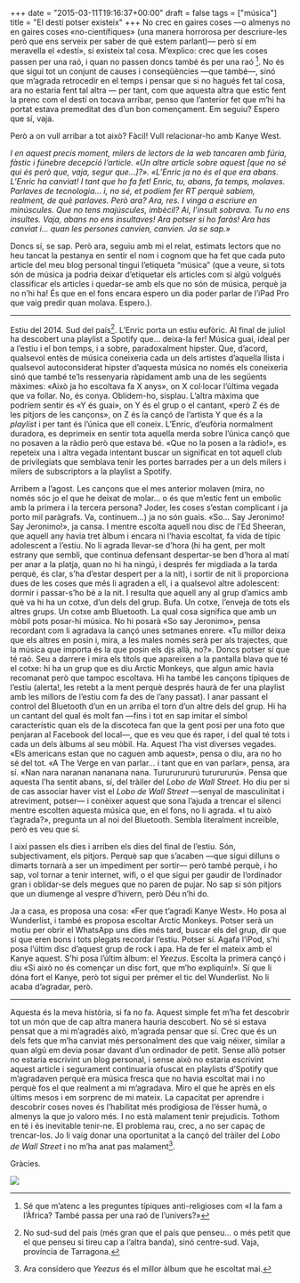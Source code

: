+++
date = "2015-03-11T19:16:37+00:00"
draft = false
tags = ["música"]
title = "El destí potser existeix"
+++
No crec en gaires coses —o almenys no en gaires coses «no-científiques» (una manera horrorosa per descriure-les però que ens serveix per saber de què estem parlant)— però sí em meravella el «destí», si existeix tal cosa. M’explico: crec que les coses passen per una raó, i quan no passen doncs també és per una raó [^1]. No és que sigui tot un conjunt de causes i conseqüències —que també—, sinó que m’agrada retrocedir en el temps i pensar que si no hagués fet tal cosa, ara no estaria fent tal altra — per tant, com que aquesta altra que estic fent la prenc com el destí on tocava arribar, penso que l’anterior fet que m’hi ha portat estava premeditat des d’un bon començament. Em seguiu? Espero que sí, vaja.

<!-- more -->

<span class="pDropCap">P</span>erò a on vull arribar a tot això? Fàcil! Vull relacionar-ho amb Kanye West. 

*I en aquest precís moment, milers de lectors de la web tancaren amb fúria, fàstic i fúnebre decepció l’article. «Un altre article sobre aquest [que no sé qui és però que, vaja, segur que...]?». «L’Enric ja no és el que era abans. L’Enric ha canviat! I tant que ho fa fet! Enric, tu, abans, fa temps, molaves. Parlaves de tecnologia... i, no sé, et podíem fer RT perquè sabíem, realment, de què parlaves. Però ara? Ara, res. I vinga a escriure en minúscules. Que no tens majúscules, imbècil? Ai, l’insult sobrava. Tu no ens insultes. Vaja, abans no ens insultaves! Ara potser sí ho faràs! Ara has canviat i... quan les persones canvien, canvien. Ja se sap.»*

Doncs sí, se sap. Però ara, seguiu amb mi el relat, estimats lectors que no heu tancat la pestanya en sentir el nom i cognom que ha fet que cada puto article del meu blog personal tingui l’etiqueta “música” (que  a veure, si tots són de música ja podria deixar d’etiquetar els articles com si algú volgués classificar els articles i quedar-se amb els que no són de música, perquè ja no n’hi ha! És que en el fons encara espero un dia poder parlar de l’iPad Pro que vaig predir quan molava. Espero.).

***

Estiu del 2014. Sud del país[^2]. L’Enric porta un estiu eufòric. Al final de juliol ha descobert una playlist a Spotify que... deixa-la fer! Música guai, ideal per a l’estiu i el bon temps, i a sobre, paradoxalment hipster. Que, d’acord, qualsevol entès de música coneixeria cada un dels artistes d’aquella llista i qualsevol autoconsiderat hipster d’aquesta música no només els coneixeria sinó que també te’ls ressenyaria ràpidament amb una de les següents màximes: «Això ja ho escoltava fa X anys», on X col·locar l’última vegada que va follar. No, és conya. Oblidem-ho, sisplau. L’altra màxima que podríem sentir és «Y és guai», on Y és el grup o el cantant, «però Z és de les pitjors de les cançons», on Z és la cançó de l’artista Y que és a la *playlist* i per tant és l’única que ell coneix. L’Enric, d’eufòria normalment duradora, es deprimeix en sentir tota aquella merda sobre l’única cançó que no posaven a la ràdio però que estava bé. «Que no la posen a la ràdio!», es repeteix una i altra vegada intentant buscar un significat en tot aquell club de privilegiats que semblava tenir les portes barrades per a un dels milers i milers de subscriptors a la playlist a Spotify.

Arribem a l’agost. Les cançons que el mes anterior molaven (mira, no només sóc jo el que he deixat de molar... o és que m’estic fent un embolic amb la primera i la tercera persona? Joder, les coses s’estan complicant i ja porto mil paràgrafs. Va, continuem...) ja no són guais. «So... Say Jeronimo! Say Jeronimo!», ja cansa. I mentre escolta aquell nou disc de l’Ed Sheeran, que aquell any havia tret àlbum i encara ni l’havia escoltat, fa vida de típic adolescent a l’estiu. No li agrada llevar-se d’hora (hi ha gent, per molt estrany que sembli, que continua defensant despertar-se ben d’hora al matí per anar a la platja, quan no hi ha ningú, i després fer migdiada a la tarda perquè, és clar, s’ha d’estar despert per a la nit), i sortir de nit li proporciona dues de les coses que més li agraden a ell, i a qualsevol altre adolescent: dormir i passar-s’ho bé a la nit. I resulta que aquell any al grup d’amics amb què va hi ha un cotxe, d’un dels del grup. Bufa. Un cotxe, l’enveja de tots els altres grups. Un cotxe amb Bluetooth. La qual cosa significa que amb un mòbil pots posar-hi música. No hi posarà «So say Jeronimo», pensa recordant com li agradava la cançó unes setmanes enrere. «Tu millor deixa que els altres en posin i, mira, a les males només serà per als trajectes, que la música que importa és la que posin els djs allà, no?». Doncs potser sí que té raó. Seu a darrere i mira els títols que apareixen a la pantalla blava que té el cotxe: hi ha un grup que es diu Arctic Monkeys, que algun amic havia recomanat però que tampoc escoltava. Hi ha també les cançons típiques de l’estiu (alerta!, les retebt a la ment perquè després haurà de fer una playlist amb les millors de l’estiu com fa des de l’any passat). I anar passant el control del Bluetooth d’un en un arriba el torn d’un altre dels del grup. Hi ha un cantant del qual és molt fan —fins i tot en sap imitar el símbol característic quan els de la discoteca fan que la gent posi per una foto que penjaran al Facebook del local—, que es veu que és raper, i del qual té tots i cada un dels àlbums al seu mòbil. Ha. Aquest l’ha vist diverses vegades. «Els americans estan que no caguen amb aquest», pensa o diu, ara no ho sé del tot. «A The Verge en van parlar... i tant que en van parlar», pensa, ara sí. «Nan nara naranan nananana nana. Turururururú tururururú». Pensa que aquesta l’ha sentit abans, sí, del tràiler del *Lobo de Wall Street*. Ho diu per si de cas associar haver vist el *Lobo de Wall Street* —senyal de masculinitat i atreviment, potser— i conèixer aquest que sona l’ajuda a trencar el silenci mentre escolten aquesta música que, en el fons, no li agrada. «I tu això t’agrada?», pregunta un al noi del Bluetooth. Sembla literalment increïble, però es veu que sí. 

I així passen els dies i arriben els dies del final de l’estiu. Són, subjectivament, els pitjors. Perquè sap que s’acaben —que sigui dilluns o dimarts tornarà a ser un impediment per sortir— però també perquè, i ho sap, vol tornar a tenir internet, wifi, o el que sigui per gaudir de l’ordinador gran i oblidar-se dels megues que no paren de pujar. No sap si són pitjors que un diumenge al vespre d’hivern, però Déu n’hi do.

Ja a casa, es proposa una cosa: «Fer que t’agradi Kanye West». Ho posa al Wunderlist, i també es proposa escoltar Arctic Monkeys. Potser serà un motiu per obrir el WhatsApp uns dies més tard, buscar els del grup, dir que sí que eren bons i tots plegats recordar l’estiu. Potser sí. Agafa l’iPod, s’hi posa l’últim disc d’aquest grup de rock i apa. Ha de fer el mateix amb el Kanye aquest. S’hi posa l’últim àlbum: el *Yeezus*. Escolta la primera cançó i diu «Si això no és començar un disc fort, que m’ho expliquin!». Sí que li dóna fort el Kanye, però tot sigui per prémer el tic del Wunderlist. No li acaba d’agradar, però.

***

Aquesta és la meva història, si fa no fa. Aquest simple fet m’ha fet descobrir tot un món que de cap altra manera hauria descobert. No sé si estava pensat que a mi m’agradés això, m’agrada pensar que sí. Crec que és un dels fets que m’ha canviat més personalment des que vaig néixer, similar a quan algú em devia posar davant d’un ordinador de petit. Sense allò potser no estaria escrivint un blog personal, i sense això no estaria escrivint aquest article i segurament continuaria ofuscat en playlists d’Spotify que m’agradaven perquè era música fresca que no havia escoltat mai i no perquè fos el que realment a mi m’agradava. Miro el que he après en els últims mesos i em sorprenc de mi mateix. La capacitat per aprendre i descobrir coses noves és l’habilitat més prodigiosa de l’ésser humà, o almenys la que jo valoro més. I no està malament tenir prejudicis. Tothom en té i és inevitable tenir-ne. El problema rau, crec, a no ser capaç de trencar-los. Jo li vaig donar una oportunitat a la cançó del tràiler del *Lobo de Wall Street* i no m’ha anat pas malament[^3].

Gràcies.

<img id="splash" src="http://i.imgur.com/eG6RCS1.png"/> 

[^1]: Sé que m’atenc a les preguntes típiques anti-religioses com «I la fam a l’Àfrica? També passa per una raó de l’univers?»
[^2]: No sud-sud del país (més gran que el país que penseu... o més petit que el que penseu si tireu cap a l’altra banda), sinó centre-sud. Vaja, província de Tarragona. 
[^3]: Ara considero que *Yeezus* és el millor àlbum que he escoltat mai. 